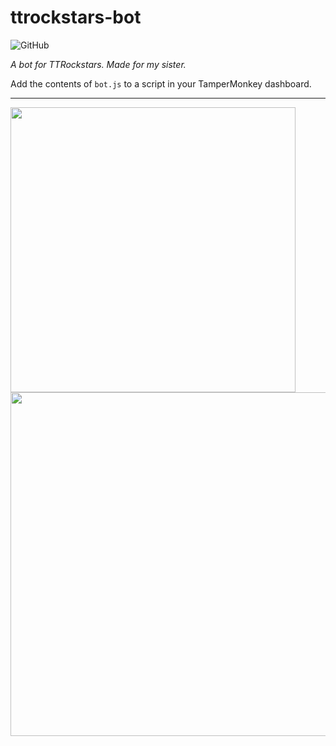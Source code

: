 # ttrockstars-bot

![GitHub](https://img.shields.io/github/license/jibstack64/ttrockstars-bot)

*A bot for TTRockstars. Made for my sister.*

Add the contents of `bot.js` to a script in your TamperMonkey dashboard.

---

<img src="https://user-images.githubusercontent.com/107510599/215262791-e138153d-0e51-49a1-bbc0-3a8284ee07d7.png" width="456px"> <img src="https://user-images.githubusercontent.com/107510599/215262789-d3f6949a-5591-4e93-a8ea-07dc46c001d9.png" width="550px">
